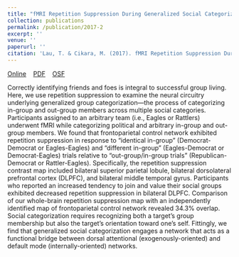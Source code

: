 ```yaml
---
title: "fMRI Repetition Suppression During Generalized Social Categorization"
collection: publications
permalink: /publication/2017-2
excerpt: ''
venue: ''
paperurl: ''
citation: 'Lau, T. & Cikara, M. (2017). fMRI Repetition Suppression During Generalized Social Categorization. <i>Scientific Reports, 7</i>. 4262.'
---
```

[Online](https://www.nature.com/articles/s41598-017-04115-8)
   [PDF](http://tlau1860.github.io/files/LauCikara2017.pdf)
   [OSF](https://osf.io/epnv6/)

Correctly identifying friends and foes is integral to successful group living. Here, we use repetition suppression to examine the neural circuitry underlying generalized group categorization—the process of categorizing in-group and out-group members across multiple social categories. Participants assigned to an arbitrary team (i.e., Eagles or Rattlers) underwent fMRI while categorizing political and arbitrary in-group and out-group members. We found that frontoparietal control network exhibited repetition suppression in response to “identical in-group” (Democrat-Democrat or Eagles-Eagles) and “different in-group” (Eagles-Democrat or Democrat-Eagles) trials relative to “out-group/in-group trials” (Republican-Democrat or Rattler-Eagles). Specifically, the repetition suppression contrast map included bilateral superior parietal lobule, bilateral dorsolateral prefrontal cortex (DLPFC), and bilateral middle temporal gyrus. Participants who reported an increased tendency to join and value their social groups exhibited decreased repetition suppression in bilateral DLPFC. Comparison of our whole-brain repetition suppression map with an independently identified map of frontoparietal control network revealed 34.3% overlap. Social categorization requires recognizing both a target’s group membership but also the target’s orientation toward one’s self. Fittingly, we find that generalized social categorization engages a network that acts as a functional bridge between dorsal attentional (exogenously-oriented) and default mode (internally-oriented) networks.